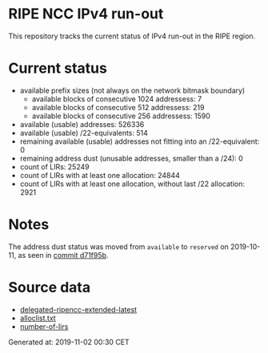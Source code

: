 # RIPE NCC IPv4 run-out
This repository tracks the current status of IPv4 run-out in the RIPE region.

# Current status
- available prefix sizes (not always on the network bitmask boundary)
  - available blocks of consecutive 1024 addressess: 7
  - available blocks of consecutive 512 addressess: 219
  - available blocks of consecutive 256 addressess: 1590
- available (usable) addresses: 526336
- available (usable) /22-equivalents: 514
- remaining available (usable) addresses not fitting into an /22-equivalent: 0
- remaining address dust (unusable addresses, smaller than a /24): 0
- count of LIRs: 25249
- count of LIRs with at least one allocation: 24844
- count of LIRs with at least one allocation, without last /22 allocation: 2921

# Notes
The address dust status was moved from `available` to `reserved` on 2019-10-11, as seen in [commit d71f95b](https://github.com/zajdee/ripe-ncc-ipv4-runout/commit/d71f95b1f7c9f639556e395e4ad0f41e54834954).

# Source data
- [delegated-ripencc-extended-latest](https://ftp.ripe.net/pub/stats/ripencc/delegated-ripencc-extended-latest)
- [alloclist.txt](https://ftp.ripe.net/pub/stats/ripencc/membership/alloclist.txt)
- [number-of-lirs](https://labs.ripe.net/statistics/number-of-lirs)

Generated at: 2019-11-02 00:30 CET
